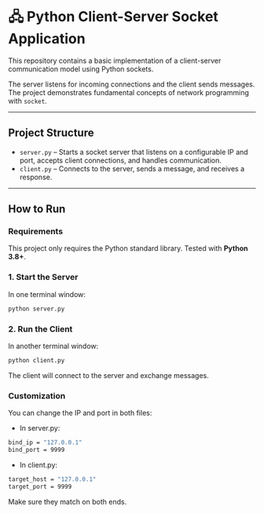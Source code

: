 # 🖧 Python Client-Server Socket Application

This repository contains a basic implementation of a client-server communication model using Python sockets.

The server listens for incoming connections and the client sends messages. The project demonstrates fundamental concepts of network programming with `socket`.

---

## Project Structure

- `server.py` – Starts a socket server that listens on a configurable IP and port, accepts client connections, and handles communication.
- `client.py` – Connects to the server, sends a message, and receives a response.

---

##  How to Run

### Requirements

This project only requires the Python standard library. Tested with **Python 3.8+**.

### 1. Start the Server
In one terminal window:

```bash
python server.py
```
### 2. Run the Client
In another terminal window:
```bash
python client.py
```
The client will connect to the server and exchange messages.

### Customization
You can change the IP and port in both files:
- In server.py:
```bash
bind_ip = "127.0.0.1"
bind_port = 9999
```
- In client.py:
```bash
target_host = "127.0.0.1"
target_port = 9999
```
Make sure they match on both ends.

